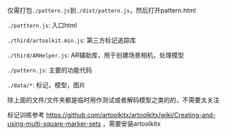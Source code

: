 仅需打包`./pattern.js`到`./dist/pattern.js`，然后打开pattern.html

`./patttern.js`: 入口html

`./third/artoolkit.min.js`: 第三方标记追踪库

`./third/ARHelper.js`: AR辅助库，用于创建场景相机，处理模型

`./pattern.js`: 主要的功能代码

`./data/*`: 标记，模型，图片

除上面的文件/文件夹都是临时用作测试或者解码模型之类的的，不需要太关注

标记训练参考 https://github.com/artoolkitx/artoolkitx/wiki/Creating-and-using-multi-square-marker-sets ，需要安装artoolkitx